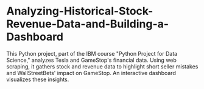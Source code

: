 # Analyzing-Historical-Stock-Revenue-Data-and-Building-a-Dashboard
This Python project, part of the IBM course "Python Project for Data Science," analyzes Tesla and GameStop's financial data. Using web scraping, it gathers stock and revenue data to highlight short seller mistakes and WallStreetBets' impact on GameStop. An interactive dashboard visualizes these insights.
